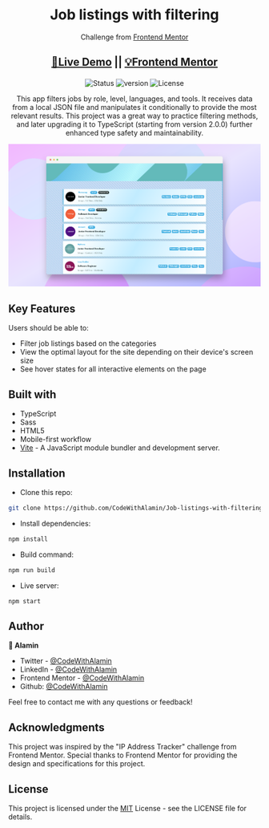 <div align="center">

# Job listings with filtering

</div>
<div align="center">

Challenge from [Frontend Mentor](https://www.frontendmentor.io/challenges)

<h2>

[🚀Live Demo](https://job-listings-with-filtering-alamin.vercel.app)
||
[💡Frontend Mentor](https://www.frontendmentor.io/solutions/job-listings-with-filtering-custom-retouch-Lv6k8-oauf)

</h2>
</div>

<!-- Badges -->
<div align="center">

![Status](https://img.shields.io/badge/Status-Completed-success)
![version](https://img.shields.io/github/package-json/v/CodeWithAlamin/job-listings-with-filtering)
![License](https://img.shields.io/badge/License-MIT-blue)

</div>

<!-- Brief -->
<p align="center">
This app filters jobs by role, level, languages, and tools. It receives data from a local JSON file and manipulates it conditionally to provide the most relevant results. This project was a great way to practice filtering methods, and later upgrading it to TypeScript (starting from version 2.0.0) further enhanced type safety and maintainability.
</p>

<!-- Screenshot -->
<a align="center" href="https://job-listings-with-filtering-alamin.vercel.app">

![Screenshot](./screenshots/job-listings-with-filtering-preview-CodeWithAlamin.png)

</a>

## Key Features

Users should be able to:

- Filter job listings based on the categories
- View the optimal layout for the site depending on their device's screen size
- See hover states for all interactive elements on the page

## Built with

- TypeScript
- Sass
- HTML5
- Mobile-first workflow
- [Vite](https://vitejs.dev/) - A JavaScript module bundler and development server.

## Installation

- Clone this repo:

```sh
git clone https://github.com/CodeWithAlamin/Job-listings-with-filtering.git
```

- Install dependencies:

```sh
npm install
```

- Build command:

```sh
npm run build
```

- Live server:

```sh
npm start
```

## Author

<b>👤 Alamin</b>

- Twitter - [@CodeWithAlamin](https://www.twitter.com/CodeWithAlamin)
- LinkedIn - [@CodeWithAlamin](https://www.linkedin.com/in/CodeWithAlamin)
- Frontend Mentor - [@CodeWithAlamin](https://www.frontendmentor.io/profile/CodeWithAlamin)
- Github: [@CodeWithAlamin](https://github.com/CodeWithAlamin)

Feel free to contact me with any questions or feedback!

## Acknowledgments

This project was inspired by the "IP Address Tracker" challenge from Frontend Mentor. Special thanks to Frontend Mentor for providing the design and specifications for this project.

## License

This project is licensed under the [MIT](https://github.com/CodeWithAlamin/Job-listings-with-filtering/blob/main/LICENSE.md) License - see the LICENSE file for details.

```

```
